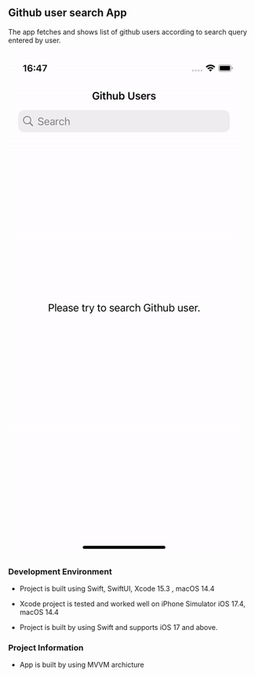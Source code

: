 ## Github user search App

The app fetches and shows list of github users according to search query entered by user.

![Alt Text](preview.gif)


### Development Environment

- Project is built using Swift, SwiftUI, Xcode 15.3 , macOS 14.4

- Xcode project is tested and worked well on iPhone Simulator iOS 17.4, macOS 14.4

- Project is built by using Swift and supports iOS 17 and above.


### Project Information

- App is built by using MVVM archicture 

